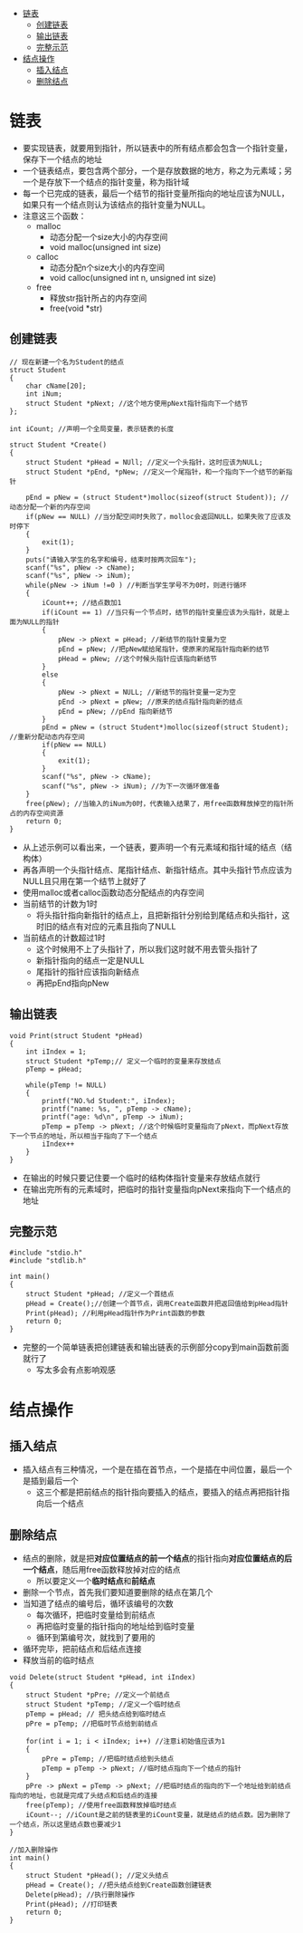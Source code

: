 * [链表](#链表)
  * [创建链表](#创建链表)
  * [输出链表](#输出链表)
  * [完整示范](#完整示范)
* [结点操作](#结点操作)
  * [插入结点](#插入结点)
  * [删除结点](#删除结点)
# 链表

* 要实现链表，就要用到指针，所以链表中的所有结点都会包含一个指针变量，保存下一个结点的地址
* 一个链表结点，要包含两个部分，一个是存放数据的地方，称之为元素域；另一个是存放下一个结点的指针变量，称为指针域
* 每一个已完成的链表，最后一个结节的指针变量所指向的地址应该为NULL，如果只有一个结点则认为该结点的指针变量为NULL。
* 注意这三个函数：
  * malloc 
    * 动态分配一个size大小的内存空间
    * void malloc(unsigned int size)
  * calloc
    * 动态分配n个size大小的内存空间
    * void calloc(unsigned int n, unsigned int size)
  * free
    * 释放str指针所占的内存空间
	* free(void *str)

## 创建链表
```
// 现在新建一个名为Student的结点
struct Student
{
	char cName[20];
	int iNum;
	struct Student *pNext; //这个地方使用pNext指针指向下一个结节
};      

int iCount; //声明一个全局变量，表示链表的长度

struct Student *Create()
{
	struct Student *pHead = NUll; //定义一个头指针，这时应该为NULL;
	struct Student *pEnd, *pNew; //定义一个尾指针，和一个指向下一个结节的新指针

	pEnd = pNew = (struct Student*)molloc(sizeof(struct Student)); //动态分配一个新的内存空间
	if(pNew == NULL) //当分配空间时失败了，molloc会返回NULL，如果失败了应该及时停下
	{
		exit(1); 
	}
	puts("请输入学生的名字和编号，结束时按两次回车");
	scanf("%s", pNew -> cName);
	scanf("%s", pNew -> iNum);
	while(pNew -> iNum !=0 ) //判断当学生学号不为0时，则进行循环
	{
		iCount++; //结点数加1
		if(iCount == 1) //当只有一个节点时，结节的指针变量应该为头指针，就是上面为NULL的指针
		{
			pNew -> pNext = pHead; //新结节的指针变量为空
			pEnd = pNew; //把pNew赋给尾指针，使原来的尾指针指向新的结节
			pHead = pNew; //这个时候头指针应该指向新结节
		}
		else
		{
			pNew -> pNext = NULL; //新结节的指针变量一定为空
			pEnd -> pNext = pNew; //原来的结点指针指向新的结点
			pEnd = pNew; //pEnd 指向新结节
		}
		pEnd = pNew = (struct Student*)molloc(sizeof(struct Student); //重新分配动态内存空间
		if(pNew == NULL)
		{
			exit(1);
		}
		scanf("%s", pNew -> cName);
		scanf("%s", pNew -> iNum); //为下一次循环做准备
	}
	free(pNew); //当输入的iNum为0时，代表输入结果了，用free函数释放掉空的指针所占的内存空间资源
	return 0;
}
```

* 从上述示例可以看出来，一个链表，要声明一个有元素域和指针域的结点（结构体）
* 再各声明一个头指针结点、尾指针结点、新指针结点。其中头指针节点应该为NULL且只用在第一个结节上就好了
* 使用malloc或者calloc函数动态分配结点的内存空间
* 当前结节的计数为1时
  * 将头指针指向新指针的结点上，且把新指针分别给到尾结点和头指针，这时旧的结点有对应的元素且指向了NULL
* 当前结点的计数超过1时
  * 这个时候用不上了头指针了，所以我们这时就不用去管头指针了
  * 新指针指向的结点一定是NULL
  * 尾指针的指针应该指向新结点
  * 再把pEnd指向pNew

## 输出链表
```
void Print(struct Student *pHead)
{
	int iIndex = 1;
	struct Student *pTemp;// 定义一个临时的变量来存放结点
	pTemp = pHead;

	while(pTemp != NULL)
	{
		printf("NO.%d Student:", iIndex);
		printf("name: %s, ", pTemp -> cName);
		printf("age: %d\n", pTemp -> iNum);
		pTemp = pTemp -> pNext; //这个时候临时变量指向了pNext，而pNext存放下一个节点的地址，所以相当于指向了下一个结点
		iIndex++
	}
}
```
* 在输出的时候只要记住要一个临时的结构体指针变量来存放结点就行
* 在输出完所有的元素域时，把临时的指针变量指向pNext来指向下一个结点的地址

## 完整示范
```
#include "stdio.h"
#include "stdlib.h"

int main()
{
	struct Student *pHead; //定义一个首结点
	pHead = Create();//创建一个首节点，调用Create函数并把返回值给到pHead指针
	Print(pHead); //利用pHead指针作为Print函数的参数
	return 0;
}
```
* 完整的一个简单链表把创建链表和输出链表的示例部分copy到main函数前面就行了
  * 写太多会有点影响观感
# 结点操作

## 插入结点
* 插入结点有三种情况，一个是在插在首节点，一个是插在中间位置，最后一个是插到最后一个
  * 这三个都是把前结点的指针指向要插入的结点，要插入的结点再把指针指向后一个结点

## 删除结点
* 结点的删除，就是把**对应位置结点的前一个结点**的指针指向**对应位置结点的后一个结点**，随后用free函数释放掉对应的结点
  * 所以要定义一个**临时结点**和**前结点**
* 删除一个节点，首先我们要知道要删除的结点在第几个
* 当知道了结点的编号后，循环该编号的次数
  * 每次循环，把临时变量给到前结点
  * 再把临时变量的指针指向的地址给到临时变量
  * 循环到第编号次，就找到了要用的
* 循环完毕，把前结点和后结点连接
* 释放当前的临时结点
```
void Delete(struct Student *pHead, int iIndex)
{
	struct Student *pPre; //定义一个前结点
	struct Student *pTemp; //定义一个临时结点
	pTemp = pHead; // 把头结点给到临时结点
	pPre = pTemp; //把临时节点给到前结点

	for(int i = 1; i < iIndex; i++) //注意i初始值应该为1
	{
		pPre = pTemp; //把临时结点给到头结点
		pTemp = pTemp -> pNext; //临时结点指向下一个结点的指针
	}
	pPre -> pNext = pTemp -> pNext; //把临时结点的指向的下一个地址给到前结点指向的地址，也就是完成了头结点和后结点的连接
	free(pTemp); //使用free函数释放掉临时结点
	iCount--; //iCount是之前的链表里的iCount变量，就是结点的结点数。因为删除了一个结点，所以这里结点数也要减少1
}

//加入删除操作
int main()
{
	struct Student *pHead(); //定义头结点
	pHead = Create(); //把头结点给到Create函数创建链表
	Delete(pHead); //执行删除操作
	Print(pHead); //打印链表
	return 0;
}
```
